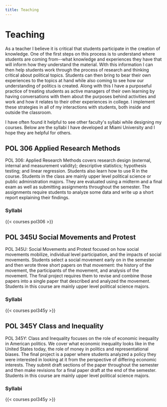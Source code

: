 ```yaml
---
title: Teaching
---
```

# Teaching

As a teacher I believe it is critical that students participate in the creation of knowledge. One of the first steps on this process is to understand where students are coming from--what knowledge and experiences they have that will inform how they understand the material. With this information I can then help students work through the process of research and thinking critical about political topics. Students can then bring to bear their own experiences to the topics at hand while also coming to see how our understanding of politics is created. Along with this I have a purposeful practice of treating students as active managers of their own learning by having conversations with them about the purposes behind activities and work and how it relates to their other experiences in college. I implement these strategies in all of my interactions with students, both inside and outside the classroom. 

I have often found it helpful to see other faculty's syllabi while designing my courses. Below are the syllabi I have developed at Miami University and I hope they are helpful for others. 

## POL 306 Applied Research Methods
POL 306: Applied Research Methods covers research design (external, internal and measurement validity); descriptive statistics; hypothesis testing; and linear regression. Students also learn how to use R in the course. Students in the class are mainly upper level political science or public administration majors. They are evaluated using a midterm and a final exam as well as submitting assignments throughout the semester. The assignments require students to analyze some data and write up a short report explaining their findings. 

### Syllabi
{{< courses pol306 >}}

## POL 345U Social Movements and Protest
POL 345U: Social Movements and Protest focused on how social movements mobilize, individual level participation, and the impacts of social movements. Students select a social movement early on in the semester and then wrote three short papers on that movement: the history of the movement, the participants of the movement, and analysis of the movement. The final project requires them to revise and combine those papers into a single paper that described and analyzed the movement. Students in this course are mainly upper level political science majors. 

### Syllabi
{{< courses pol345y >}}


## POL 345Y Class and Inequality
POL 345Y: Class and Inequality focuses on the role of economic inequality in American politics. We cover what economic inequality looks like in the United States today, the role of money in politics and representational biases. The final project is a paper where students analyzed a policy they were interested in looking at it from the perspective of differing economic interests. They submit draft sections of the paper throughout the semester and then make revisions for a final paper draft at the end of the semester. Students in this course are mainly upper level political science majors. 

### Syllabi
{{< courses pol345y >}}
